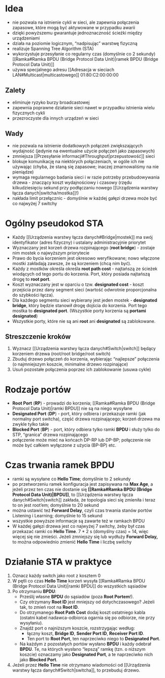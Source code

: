 # Idea

- nie pozwala na istnienie cykli w sieci, ale zapewnia połączenia zapasowe, które mogą być aktywowane w przypadku awarii
- dzięki powyższemu gwarantuje jednoznaczność ścieżki między urządzeniami
- działa na poziomie logicznym, “nadpisując” warstwę fizyczną
- realizuje Spanning Tree Algorithm (STA)
- wykorzystuje przesyłanie co regularny czas (domyślnie co 2 sekundy) [[Ramka#Ramka BPDU (Bridge Protocol Data Unit)|ramek BPDU (Bridge Protocol Data Unit)]]
- używa specjalnego adresu [[Adresacja w sieciach LAN#Multicast|multicastowego]] 01:80:C2:00:00:00
## Zalety

- eliminuje ryzyko burzy broadcastowej
- zapewnia poprawne działanie sieci nawet w przypadku istnienia wielu fizycznych cykli
- przezroczyste dla innych urządzeń w sieci
## Wady

- nie pozwala na istnienie dodatkowych połączeń zwiększających wydajność (jedynie na ewentualne użycie połączeń jako zapasowych)
- zmniejsza [[Przesyłanie informacji#Throughput|przepustowość]] sieci
- blokuje komunikację na niektórych połączeniach, w ogóle ich nie używając (chyba, że staną się zapasowe; inaczej zmarnowaliśmy na nie pieniądze)
- wymaga regularnego badania sieci i w razie potrzeby przebudowywania drzewa - znaczący koszt wydajnościowy i czasowy (rzędu kilkudziesięciu sekund przy podłączaniu nowego [[Urządzenia warstwy łącza danych|switcha/mostka]]!)
- nakłada limit przełącznic - domyślnie w każdej gałęzi drzewa może być co najwyżej 7 switchy
# Ogólny pseudokod STA

- Każdy [[Urządzenia warstwy łącza danych#Bridge|mostek]] ma swój identyfikator (adres fizyczny) i ustalany administracyjnie priorytet
- Wyznaczany jest korzeń drzewa rozpinającego (**root bridge**) - zostaje nim mostek o najwyższym priorytecie
- Prawo do bycia korzeniem jest okresowo weryfikowane; nowo włączone mostki zakładają zawsze, że są korzeniem (chcą nim być).
- Każdy z mostków określa określa **root path cost** - najtańszą ze ścieżek wiodących od tego portu do korzenia. Port, który posiada najtańszą drogę to **root port**.
- Koszt wyznaczany jest w oparciu o tzw. **designated cost** - koszt przejścia przez dany segment sieci (wartość odwrotnie proporcjonalna do szybkości łącza).
- Dla każdego segmentu sieci wybierany jest jeden mostek - **designated bridge**, który będzie stanowił drogę dojścia do korzenia. Port tego mostka to **designated port**. (Wszystkie porty korzenia są **portami designated**)
- Wszystkie porty, które nie są ani **root** ani **designated** są zablokowane.
## Streszczenie kroków

1. Wyznacz [[Urządzenia warstwy łącza danych#Switch|switch]] będący korzeniem drzewa (root/root bridge/root switch)
2. Zbuduj drzewo połączeń do korzenia, wybierając “najlepsze” połączenia (o najmniejszym koszcie, minimalne drzewo rozpinające)
3. Usuń pozostałe połączenia poprzez ich zablokowanie (usuwa cykle)
# Rodzaje portów

- **Root Port** (**RP**) - prowadzi do korzenia; [[Ramka#Ramka BPDU (Bridge Protocol Data Unit)|ramki BPDU]] nie są na niego wysyłane
- **Designated Port** (**DP**) - port, który odbiera i przekazuje ramki (jak normalny port switcha), część drzewa rozpinającego; korzeń drzewa ma zwykle tylko takie
- **Blocked Port** (**BP**) - port, który odbiera tylko ramki **BPDU** i służy tylko do STP, “granica” drzewa rozpinającego
- połączenie może mieć na końcach DP-RP lub DP-BP; połączenie nie może być całkiem wyłączone z użycia (BP-BP) etc.
# Czas trwania ramek BPDU

- ramki są wysyłane co **Hello Time**; domyślnie to 2 sekundy
- po przetworzeniu ramek konfiguracja jest zapisywana na **Max Age**, a jeżeli przez ten czas nie dostanie się **[[Ramka#Ramka BPDU (Bridge Protocol Data Unit)|BPDU]]**, to [[Urządzenia warstwy łącza danych#Switch|switch]] zakłada, że topologia sieci się zmieniła i teraz to on jest root’em; domyślnie to 20 sekund
- można ustawić też **Forward Delay**, czyli czas trwania stanów portów Listening i Learning; domyślnie to 15 sekund
- wszystkie powyższe informacje są zawarte też w ramkach BPDU
- W każdej gałęzi drzewa jest co najwyżej 7 switchy, żeby był czas przekazać ramki co **Hello Time**. 7 * 2 s (domyślny czas) = 14, więc więcej się nie zmieści. Jeżeli zmniejszy się lub wydłuży **Forward Delay,** to można odpowiednio zmienić **Hello Time** i liczbę switchy
# Działanie STA w praktyce

1. Oznacz każdy switch jako root z kosztem 0
2. W pętli co czas **Hello Time** korzeń wysyła [[Ramka#Ramka BPDU (Bridge Protocol Data Unit)|ramki BPDU]] do wszystkich sąsiadów
3. Po otrzymaniu **BPDU**:
	- Prześlij własne **BPDU** do sąsiadów (poza **Root Portem**!).
	- Czy otrzymany **Root ID** jest mniejszy od dotychczasowego? Jeżeli tak, to zmień root na **Root ID**.
	- Do otrzymanego **Root Path Cost** dodaj koszt ostatniego kabla (ostatni kabel nadawca-odbiorca ogarnia się po odbiorze, nie przy wysyłaniu).
	- Znajdź port o najniższym koszcie, rozstrzygając według: 
		- łączny koszt, **Bridge ID**, **Sender Port ID**, **Receiver Port ID**. 
		- Ten port to **Root Port**, ten naprzeciwko niego to **Designated Port**.
	- Na każdym z pozostałych portów wysłano **BPDU** i każdy odebrał **BPDU**. Te, na których wysłano “lepszą” ramkę (tzn. o niższym koszcie) oznaczamy jako **Designated Port**, a te naprzeciwko nich jako **Blocked Port**.
4. Jeżeli przez **Hello Time** nie otrzymano wiadomości od [[Urządzenia warstwy łącza danych#Switch|switcha]], to przebuduj drzewo.